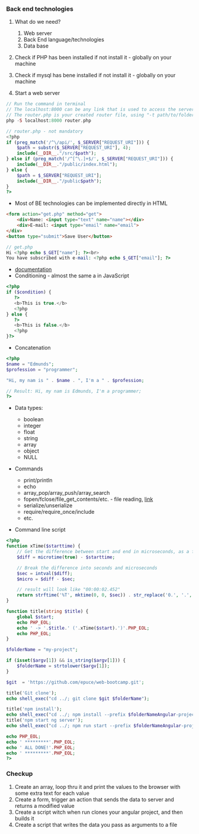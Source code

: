 ### Back end technologies
1. What do we need?
   1. Web server
   2. Back End language/technologies
   3. Data base

2. Check if PHP has been installed if not install it - globally on your machine
3. Check if mysql has bene installed if not install it - globally on your machine

4. Start a web server
```PHP
// Run the command in terminal
// The localhost:8000 can be any link that is used to access the server
// The router.php is your created router file, using "-t path/to/folder" can be used to specify a folder where the servers starting point is set  
php -S localhost:8000 router.php
```
```PHP
// router.php - not mandatory
<?php
if (preg_match('/^\/api/', $_SERVER["REQUEST_URI"])) {
    $path = substr($_SERVER["REQUEST_URI"], 4);
    include(__DIR__."/src/$path");
} else if (preg_match('/^[^\.]+$/', $_SERVER["REQUEST_URI"])) {
    include(__DIR__."/public/index.html");
} else {
    $path = $_SERVER["REQUEST_URI"];
    include(__DIR__."/public$path");
}
?>
```

* Most of BE technologies can be implemented directly in HTML
```HTML
<form action="get.php" method="get">
    <div>Name: <input type="text" name="name"></div>
    <div>E-mail: <input type="email" name="email">
</div>
<button type="submit">Save User</button>
```

```PHP
// get.php
Hi <?php echo $_GET["name"]; ?><br>
You have subscribed with e-mail: <?php echo $_GET["email"]; ?>
```
* [documentation](https://www.w3schools.com/php/)
* Conditioning - almost the same a in  JavaScript
```PHP
<?php
if ($condition) {
   ?>
   <b>This is true.</b>
   <?php
} else {
   ?>
   <b>This is false.</b>
   <?php
}?>
```
* Concatenation
```PHP
<?php
$name = "Edmunds";
$profession = "programmer";

"Hi, my nam is " . $name . ", I'm a " . $profession;

// Result: Hi, my nam is Edmunds, I'm a programmer;
?>
```
* Data types:
  * boolean
  * integer
  * float
  * string
  * array
  * object
  * NULL

* Commands
  * print/println
  * echo
  * array_pop/array_push/array_search
  * fopen/fclose/file_get_contents/etc. - file reading, [link](https://teamtreehouse.com/library/reading-files-into-a-string-or-array)
  * serialize/unserialize
  * require/require_once/include
  * etc.

* Command line script
```PHP
<?php
function xTime($starttime) {
    // Get the difference between start and end in microseconds, as a float value
    $diff = microtime(true) - $starttime;

    // Break the difference into seconds and microseconds
    $sec = intval($diff);
    $micro = $diff - $sec;

    // result will look like "00:00:02.452"
    return strftime('%T', mktime(0, 0, $sec)) . str_replace('0.', '.', sprintf('%.3f', $micro));
}

function title(string $title) {
    global $start;
    echo PHP_EOL;
    echo ' -> '.$title.' ('.xTime($start).')'.PHP_EOL;
    echo PHP_EOL;
}

$folderName = "my-project";

if (isset($argv[1]) && is_string($argv[1])) {
    $folderName = strtolower($argv[1]);
}

$git  = 'https://github.com/epuce/web-bootcamp.git';

title('Git clone');
echo shell_exec("cd ../; git clone $git $folderName");

title('npm install');
echo shell_exec("cd ../; npm install --prefix $folderNameAngular-project").PHP_EOL;
title('npm start ng server');
echo shell_exec("cd ../; npm run start --prefix $folderNameAngular-project").PHP_EOL;

echo PHP_EOL;
echo ' *********'.PHP_EOL;
echo ' ALL DONE!'.PHP_EOL;
echo ' *********'.PHP_EOL;
?>
```
### Checkup
1. Create an array, loop thru it and print the values to the browser with some extra text for each value
2. Create a form, trigger an action that sends the data to server and returns a modified value
3. Create a script witch when run clones your angular project, and then builds it
4. Create a script that writes the data you pass as arguments to a file